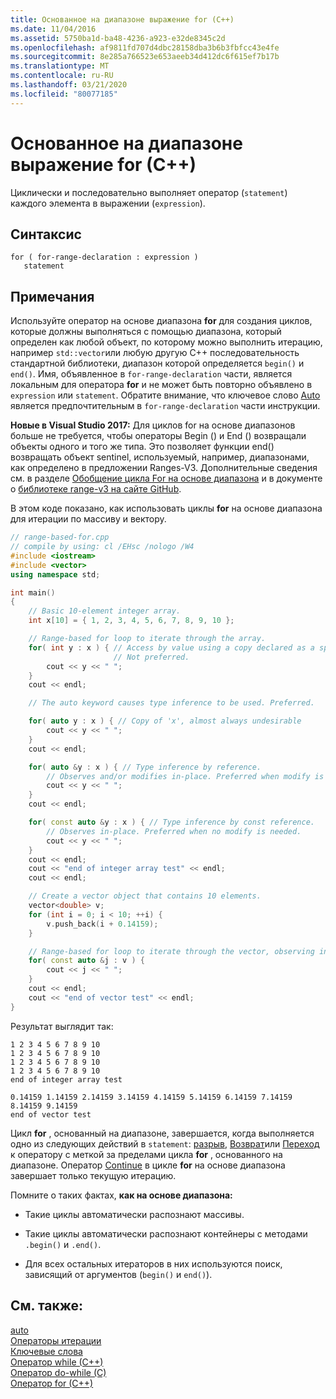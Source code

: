 ```yaml
---
title: Основанное на диапазоне выражение for (C++)
ms.date: 11/04/2016
ms.assetid: 5750ba1d-ba48-4236-a923-e32de8345c2d
ms.openlocfilehash: af9811fd707d4dbc28158dba3b6b3fbfcc43e4fe
ms.sourcegitcommit: 8e285a766523e653aeeb34d412dc6f615ef7b17b
ms.translationtype: MT
ms.contentlocale: ru-RU
ms.lasthandoff: 03/21/2020
ms.locfileid: "80077185"
---
```

# <a name="range-based-for-statement-c"></a>Основанное на диапазоне выражение for (C++)

Циклически и последовательно выполняет оператор (`statement`) каждого элемента в выражении (`expression`).

## <a name="syntax"></a>Синтаксис

```
for ( for-range-declaration : expression )
   statement
```

## <a name="remarks"></a>Примечания

Используйте оператор на основе диапазона **for** для создания циклов, которые должны выполняться с помощью диапазона, который определен как любой объект, по которому можно выполнить итерацию, например `std::vector`или любую другую C++ последовательность стандартной библиотеки, диапазон которой определяется `begin()` и `end()`. Имя, объявленное в `for-range-declaration` части, является локальным для оператора **for** и не может быть повторно объявлено в `expression` или `statement`. Обратите внимание, что ключевое слово [Auto](../cpp/auto-cpp.md) является предпочтительным в `for-range-declaration` части инструкции.

**Новые в Visual Studio 2017:**  Для циклов for на основе диапазонов больше не требуется, чтобы операторы Begin () и End () возвращали объекты одного и того же типа. Это позволяет функции end() возвращать объект sentinel, используемый, например, диапазонами, как определено в предложении Ranges-V3. Дополнительные сведения см. в разделе [Обобщение цикла For на основе диапазона](https://wg21.link/p0184r0) и в документе о [библиотеке range-v3 на сайте GitHub](https://github.com/ericniebler/range-v3).

В этом коде показано, как использовать циклы **for** на основе диапазона для итерации по массиву и вектору.

```cpp
// range-based-for.cpp
// compile by using: cl /EHsc /nologo /W4
#include <iostream>
#include <vector>
using namespace std;

int main()
{
    // Basic 10-element integer array.
    int x[10] = { 1, 2, 3, 4, 5, 6, 7, 8, 9, 10 };

    // Range-based for loop to iterate through the array.
    for( int y : x ) { // Access by value using a copy declared as a specific type.
                       // Not preferred.
        cout << y << " ";
    }
    cout << endl;

    // The auto keyword causes type inference to be used. Preferred.

    for( auto y : x ) { // Copy of 'x', almost always undesirable
        cout << y << " ";
    }
    cout << endl;

    for( auto &y : x ) { // Type inference by reference.
        // Observes and/or modifies in-place. Preferred when modify is needed.
        cout << y << " ";
    }
    cout << endl;

    for( const auto &y : x ) { // Type inference by const reference.
        // Observes in-place. Preferred when no modify is needed.
        cout << y << " ";
    }
    cout << endl;
    cout << "end of integer array test" << endl;
    cout << endl;

    // Create a vector object that contains 10 elements.
    vector<double> v;
    for (int i = 0; i < 10; ++i) {
        v.push_back(i + 0.14159);
    }

    // Range-based for loop to iterate through the vector, observing in-place.
    for( const auto &j : v ) {
        cout << j << " ";
    }
    cout << endl;
    cout << "end of vector test" << endl;
}
```

Результат выглядит так:

```Output
1 2 3 4 5 6 7 8 9 10
1 2 3 4 5 6 7 8 9 10
1 2 3 4 5 6 7 8 9 10
1 2 3 4 5 6 7 8 9 10
end of integer array test

0.14159 1.14159 2.14159 3.14159 4.14159 5.14159 6.14159 7.14159 8.14159 9.14159
end of vector test
```

Цикл **for** , основанный на диапазоне, завершается, когда выполняется одно из следующих действий в `statement`: [разрыв](../cpp/break-statement-cpp.md), [Возврат](../cpp/return-statement-cpp.md)или [Переход](../cpp/goto-statement-cpp.md) к оператору с меткой за пределами цикла **for** , основанного на диапазоне. Оператор [Continue](../cpp/continue-statement-cpp.md) в цикле **for** на основе диапазона завершает только текущую итерацию.

Помните о таких фактах, **как на основе диапазона:**

- Такие циклы автоматически распознают массивы.

- Такие циклы автоматически распознают контейнеры с методами `.begin()` и `.end()`.

- Для всех остальных итераторов в них используются поиск, зависящий от аргументов (`begin()` и `end()`).

## <a name="see-also"></a>См. также:

[auto](../cpp/auto-cpp.md)<br/>
[Операторы итерации](../cpp/iteration-statements-cpp.md)<br/>
[Ключевые слова](../cpp/keywords-cpp.md)<br/>
[Оператор while (C++)](../cpp/while-statement-cpp.md)<br/>
[Оператор do-while (C)](../cpp/do-while-statement-cpp.md)<br/>
[Оператор for (C++)](../cpp/for-statement-cpp.md)